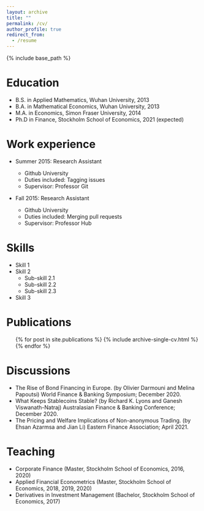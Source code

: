 ```yaml
---
layout: archive
title: ""
permalink: /cv/
author_profile: true
redirect_from:
  - /resume
---
```


{% include base_path %}

Education
======
* B.S. in Applied Mathematics, Wuhan University, 2013
* B.A. in Mathematical Economics, Wuhan University, 2013
* M.A. in Economics, Simon Fraser University, 2014
* Ph.D in Finance, Stockholm School of Economics, 2021 (expected)

Work experience
======
* Summer 2015: Research Assistant
  * Github University
  * Duties included: Tagging issues
  * Supervisor: Professor Git

* Fall 2015: Research Assistant
  * Github University
  * Duties included: Merging pull requests
  * Supervisor: Professor Hub
  
Skills
======
* Skill 1
* Skill 2
  * Sub-skill 2.1
  * Sub-skill 2.2
  * Sub-skill 2.3
* Skill 3

Publications
======
  <ul>{% for post in site.publications %}
    {% include archive-single-cv.html %}
  {% endfor %}</ul>
  
Discussions
======
  * The Rise of Bond Financing in Europe. (by Olivier Darmouni and Melina Papoutsi) World Finance & Banking Symposium; December 2020.
  * What Keeps Stablecoins Stable? (by Richard K. Lyons and Ganesh Viswanath-Natraj) Australasian Finance & Banking Conference; December 2020.
  * The Pricing and Welfare Implications of Non-anonymous Trading. (by Ehsan Azarmsa and Jian Li) Eastern Finance Association; April 2021.
  
Teaching
======
  * Corporate Finance (Master, Stockholm School of Economics, 2016, 2020)
  * Applied Financial Econometrics (Master, Stockholm School of Economics, 2018, 2019, 2020)
  * Derivatives in Investment Management (Bachelor, Stockholm School of Economics, 2017)
